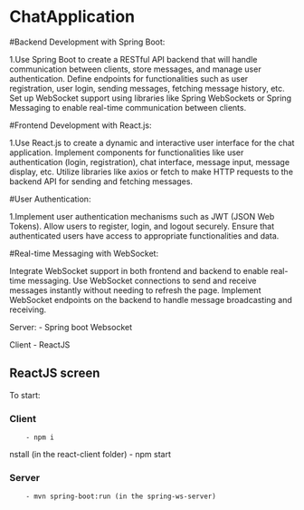# ChatApplication
#Backend Development with Spring Boot:

1.Use Spring Boot to create a RESTful API backend that will handle communication between clients, store messages, and manage user authentication.
Define endpoints for functionalities such as user registration, user login, sending messages, fetching message history, etc.
Set up WebSocket support using libraries like Spring WebSockets or Spring Messaging to enable real-time communication between clients.

#Frontend Development with React.js:

1.Use React.js to create a dynamic and interactive user interface for the chat application.
Implement components for functionalities like user authentication (login, registration), chat interface, message input, message display, etc.
Utilize libraries like axios or fetch to make HTTP requests to the backend API for sending and fetching messages.

#User Authentication:

1.Implement user authentication mechanisms such as JWT (JSON Web Tokens).
Allow users to register, login, and logout securely.
Ensure that authenticated users have access to appropriate functionalities and data.

#Real-time Messaging with WebSocket:

Integrate WebSocket support in both frontend and backend to enable real-time messaging.
Use WebSocket connections to send and receive messages instantly without needing to refresh the page.
Implement WebSocket endpoints on the backend to handle message broadcasting and receiving.

Server:
    - Spring boot Websocket

Client
    - ReactJS

## ReactJS screen

To start:
    
### Client
        - npm i
nstall (in the react-client folder)
        - npm start
    
### Server
        - mvn spring-boot:run (in the spring-ws-server)
